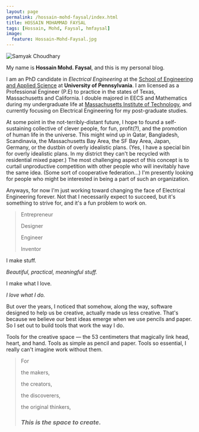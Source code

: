 ```yaml
---
layout: page
permalink: /hossain-mohd-faysal/index.html
title: HOSSAIN MOHAMMAD FAYSAL
tags: [Hossain, Mohd, Faysal, hmfaysal]
image:
  feature: Hossain-Mohd-Faysal.jpg
---
```


  <img src="{{ site.url }}/images/samyak.jpg" alt="Samyak Choudhary">


My name is **Hossain Mohd. Faysal**, and this is my personal blog.  

I am an PhD candidate in *Electrical Engineering* at the [School of Engineering and Applied Science](http://www.seas.upenn.edu/) at **University of Pennsylvania**. I am licensed as a Professional Engineer (P.E) to practice in the states of Texas, Massachusetts and California. I double majored in EECS and Mathematics during my undergraduate life at [Massachusetts Institute of Technology](http://www.mit.edu/), and currently focusing on Electrical Engineering for my post-graduate studies.

At some point in the not-terribly-distant future, I hope to found a self-sustaining collective of clever people, for fun, profit(?), and the promotion of human life in the universe. This might wind up in Qatar, Bangladesh, Scandinavia, the Massachusetts Bay Area, the SF Bay Area, Japan, Germany, or the dustbin of overly idealistic plans. (Yes, I have a special bin for overly idealistic plans. In my district they can't be recycled with residential mixed paper.) The most challenging aspect of this concept is to curtail unproductive competition with other people who will inevitably have the same idea. (Some sort of cooperative federation...) I'm presently looking for people who might be interested in being a part of such an organization.

Anyways, for now I'm just working toward changing the face of Electrical Engineering forever. Not that I necessarily expect to succeed, but it's something to strive for, and it's a fun problem to work on.


>Entrepreneur
>
>Designer
>
>Engineer
>
>Inventor

I
make
stuff.


*Beautiful, practical, meaningful stuff.*


I make what I love.

*I love what I do.*


But over the years, I noticed that somehow, along the way, software designed to help us be creative, actually made us less creative. That's because we believe our best ideas emerge when we use pencils and paper.
So I set out to build tools that work the way I do.


Tools for the creative space — the 53 centimeters that magically link head, heart, and hand. Tools as simple as pencil and paper. Tools so essential, I  really can't imagine work without them.


> For
>
> the makers,
> 
> the creators,
> 
> the discoverers,
> 
> the original thinkers,
> 
> ### *This is the space to create.* ###
